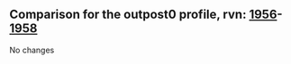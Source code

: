 ## Comparison for the outpost0 profile, rvn: [1956](https://github.com/PRO100KatYT/FortniteProfileRevisions/tree/main/profiles/outpost0/1956%20outpost0.json)-[1958](https://github.com/PRO100KatYT/FortniteProfileRevisions/tree/main/profiles/outpost0/1958%20outpost0.json)

No changes

